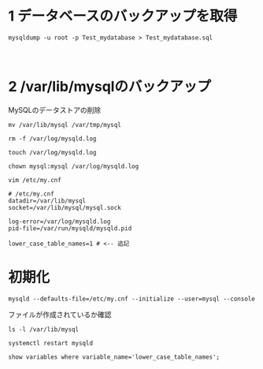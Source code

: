 # 1 データベースのバックアップを取得

```
mysqldump -u root -p Test_mydatabase > Test_mydatabase.sql
```

<br>

# 2 /var/lib/mysqlのバックアップ

MySQLのデータストアの削除

```
mv /var/lib/mysql /var/tmp/mysql
```


```
rm -f /var/log/mysqld.log
```


```
touch /var/log/mysqld.log
```

```
chown mysql:mysql /var/log/mysqld.log
``` 




```
vim /etc/my.cnf
```


```
# /etc/my.cnf
datadir=/var/lib/mysql
socket=/var/lib/mysql/mysql.sock

log-error=/var/log/mysqld.log
pid-file=/var/run/mysqld/mysqld.pid

lower_case_table_names=1 # <-- 追記
```


# 初期化


```
mysqld --defaults-file=/etc/my.cnf --initialize --user=mysql --console
```

ファイルが作成されているか確認


```
ls -l /var/lib/mysql
```


```
systemctl restart mysqld
```


```
show variables where variable_name='lower_case_table_names';
```




